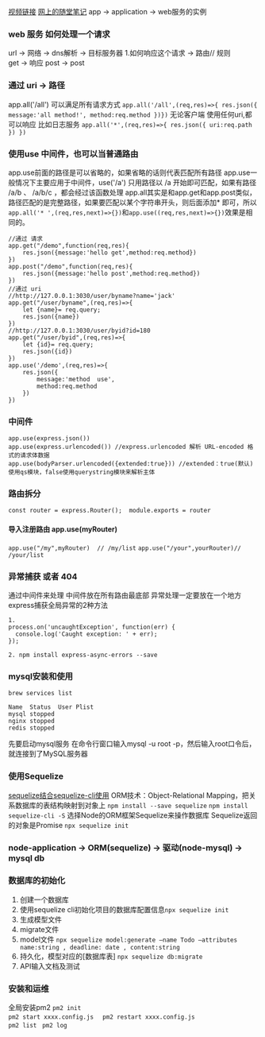 [视频链接](https://www.imooc.com/video/20687)
[网上的随堂笔记](https://blog.csdn.net/qq_42019597)
app -> application -> web服务的实例
### web 服务 如何处理一个请求

url -> 网络  -> dns解析  -> 目标服务器 
 1.如何响应这个请求 -> 路由// 规则  
  get -> 响应
  post -> post 

### 通过 uri   ->  路径
 app.all('/all') 可以满足所有请求方式
 `app.all('/all',(req,res)=>{ res.json({ message:'all method!', method:req.method })})`
无论客户端  使用任何uri,都可以响应  比如日志服务
`app.all('*',(req,res)=>{ res.json({ uri:req.path }) })`

### 使用use  中间件，也可以当普通路由
app.use前面的路径是可以省略的，如果省略的话则代表匹配所有路径
app.use一般情况下主要应用于中间件，use('/a') 只用路径以 /a 开始即可匹配，如果有路径 /a/b 、 /a/b/c ，都会经过该函数处理
app.all其实是和app.get和app.post类似， 路径匹配的是完整路径，如果要匹配以某个字符串开头，则后面添加* 即可，所以`app.all('* ',(req,res,next)=>{})`和`app.use((req,res,next)=>{})`效果是相同的。
```
//通过 请求
app.get("/demo",function(req,res){
    res.json({message:'hello get',method:req.method})
})
app.post("/demo",function(req,res){
    res.json({message:'hello post',method:req.method})
})
//通过 uri
//http://127.0.0.1:3030/user/byname?name='jack'
app.get("/user/byname",(req,res)=>{
    let {name}= req.query;
    res.json({name})
})
//http://127.0.0.1:3030/user/byid?id=180
app.get("/user/byid",(req,res)=>{
    let {id}= req.query;
    res.json({id})
})
app.use('/demo',(req,res)=>{
    res.json({
        message:'method  use',
        method:req.method
    })
})
```
### 中间件
```
app.use(express.json())
app.use(express.urlencoded()) //express.urlencoded 解析 URL-encoded 格式的请求体数据
app.use(bodyParser.urlencoded({extended:true})) //extended：true(默认)使用qs模块，false使用querystring模块来解析主体
```
### 路由拆分
`const router = express.Router();  module.exports = router`
#### 导入注册路由 app.use(myRouter)
`app.use("/my",myRouter)  // /my/list`
`app.use("/your",yourRouter)// /your/list`
### 异常捕获   或者 404
通过中间件来处理   中间件放在所有路由最底部  异常处理一定要放在一个地方
express捕获全局异常的2种方法
```
1.
process.on('uncaughtException', function(err) {
  console.log('Caught exception: ' + err);
});
```
`2. npm install express-async-errors --save`
### mysql安装和使用
`brew services list`
```
Name  Status  User Plist
mysql stopped
nginx stopped
redis stopped
```
先要启动mysql服务 在命令行窗口输入mysql -u root -p，然后输入root口令后，就连接到了MySQL服务器

### 使用Sequelize
[sequelize结合sequelize-cli使用](https://blog.csdn.net/qq_39583550/article/details/104679893)
ORM技术：Object-Relational Mapping，把关系数据库的表结构映射到对象上
`npm install --save sequelize`
`npm install sequelize-cli -S`
选择Node的ORM框架Sequelize来操作数据库
Sequelize返回的对象是Promise
`npx sequelize init`
### node-application -> ORM(sequelize) -> 驱动(node-mysql) -> mysql db

###  数据库的初始化
1. 创建一个数据库
2. 使用sequelize cli初始化项目的数据库配置信息`npx sequelize init`
3. 生成模型文件
  1. migrate文件
  2. model文件 
`npx sequelize model:generate —name Todo —attributes name:string , deadline: date , content:string`
4. 持久化，模型对应的[数据库表]
`npx sequelize db:migrate`
5. API输入文档及测试
###  安装和运维
全局安装pm2
`pm2 init `  
`pm2 start xxxx.config.js  `
`pm2 restart xxxx.config.js  `  
`pm2 list `
`pm2 log `


















